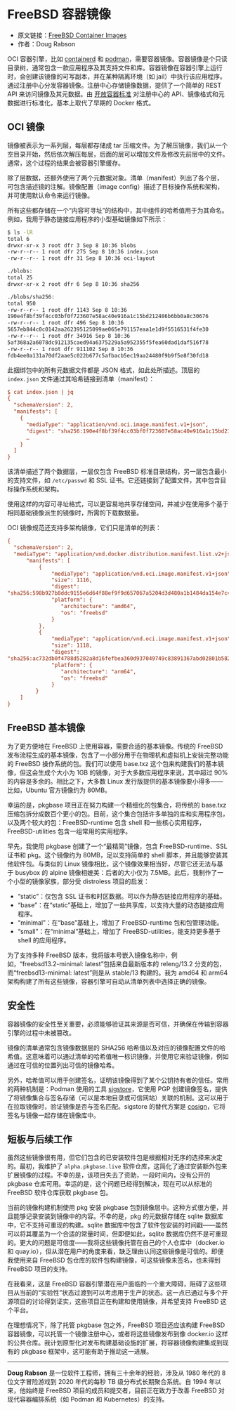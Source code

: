 # FreeBSD 容器镜像

- 原文链接：[FreeBSD Container Images](https://freebsdfoundation.org/our-work/journal/browser-based-edition/freebsd-14-0/freebsd-container-images/)
- 作者：Doug Rabson

OCI 容器引擎，比如 [containerd](https://containerd.io/) 和 [podman](https://podman.io/)，需要容器镜像。容器镜像是个只读目录树，通常包含一款应用程序及其支持文件和库。容器镜像在容器引擎上运行时，会创建该镜像的可写副本，并在某种隔离环境（如 jail）中执行该应用程序。通过注册中心分发容器镜像。注册中心存储镜像数据，提供了一个简单的 REST API 来访问镜像及其元数据。由 [开放容器标准](https://opencontainers.org/) 对注册中心的 API、镜像格式和元数据进行标准化，基本上取代了早期的 Docker 格式。

## OCI 镜像

镜像被表示为一系列层，每层都存储成 tar 压缩文件。为了解压镜像，我们从一个空目录开始，然后依次解压每层，后面的层可以增加文件及修改先前层中的文件。通常，这个过程的结果会被容器引擎缓存。

除了层数据，还额外使用了两个元数据对象。清单（manifest）列出了各个层，可包含描述镜的注解。镜像配置（image config）描述了目标操作系统和架构，并可使用默认命令来运行镜像。

所有这些都存储在一个“内容可寻址”的结构中，其中组件的哈希值用于为其命名。例如，我用于静态链接应用程序的小型基础镜像如下所示：

```sh
$ ls -lR
total 6
drwxr-xr-x 3 root dfr 3 Sep 8 10:36 blobs
-rw-r--r-- 1 root dfr 275 Sep 8 10:36 index.json
-rw-r--r-- 1 root dfr 31 Sep 8 10:36 oci-layout

./blobs:
total 25
drwxr-xr-x 2 root dfr 6 Sep 8 10:36 sha256

./blobs/sha256:
total 950
-rw-r--r-- 1 root dfr 1143 Sep 8 10:36
190e4f8bf39f4cc03bf0f723607e58ac40e916a1c15bd212486b6bb0a8c30676
-rw-r--r-- 1 root dfr 496 Sep 8 10:36
5657eb844c0c0142aa262395125099ae065e791157eaa1e1d9f5516531f4fe30
-rw-r--r-- 1 root dfr 34916 Sep 8 10:36
5af368a2a6078dc912135caed94a6375229a5a952355f5fea60dad1daf516f78
-rw-r--r-- 1 root dfr 911102 Sep 8 10:36
fdb4ee0a131a70df2aae5c022b677c5afbacb5ec19aa24480f9b9f5e8f30fd18
```

此捆绑包中的所有元数据文件都是 JSON 格式，如此处所描述。顶层的 `index.json` 文件通过其哈希链接到清单（manifest）：

```ini
$ cat index.json | jq
{
  "schemaVersion": 2,
  "manifests": [
    {
      "mediaType": "application/vnd.oci.image.manifest.v1+json",
      "digest": "sha256:190e4f8bf39f4cc03bf0f723607e58ac40e916a1c15bd212486b6bb0a8c30676",
      …
    }
  ]
}
```

该清单描述了两个数据层，一层仅包含 FreeBSD 标准目录结构，另一层包含最小的支持文件，如 `/etc/passwd` 和 SSL 证书。它还链接到了配置文件，其中包含目标操作系统和架构。

使用这样的内容可寻址格式，可以更容易地共享存储空间，并减少在使用多个基于相同基础镜像派生的镜像时，所需的下载数据量。

OCI 镜像规范还支持多架构镜像，它们只是清单的列表：

```ini
{
  "schemaVersion": 2,
  "mediaType": "application/vnd.docker.distribution.manifest.list.v2+json",
      "manifests": [
          {
              "mediaType": "application/vnd.oci.image.manifest.v1+json",
              "size": 1116,
              "digest":
"sha256:598b927b8ddc9155e6d64f88ef9f9d657067a5204d3d480a1b1484da154e7c4",
              "platform": {
                 "architecture": "amd64",
                 "os": "freebsd"
              }
          },
          {
              "mediaType": "application/vnd.oci.image.manifest.v1+json",
              "size": 1118,
              "digest":
"sha256:ac732db0f4788d5282a8d16fefbea360d937049749c83891367abd02801b582",
              "platform": {
                 "architecture": "arm64",
                 "os": "freebsd"
              }
         }
    ]
}
```

## FreeBSD 基本镜像

为了更方便地在 FreeBSD 上使用容器，需要合适的基本镜像。传统的 FreeBSD 发布流程生成的基本镜像，包含了一小部分用于在物理机和虚拟机上安装完整功能的 FreeBSD 操作系统的包。我们可以使用 base.txz 这个包来构建我们的基本镜像，但这会生成个大小为 1GB 的镜像，对于大多数应用程序来说，其中超过 90% 的内容是多余的。相比之下，大多数 Linux 发行版提供的基本镜像要小得多——比如，Ubuntu 官方镜像约为 80MB。

幸运的是，pkgbase 项目正在努力构建一个精细化的包集合，将传统的 base.txz 压缩包拆分成数百个更小的包。目前，这个集合包括许多单独的库和实用程序包，以及两个较大的包：FreeBSD-runtime 包含 shell 和一些核心实用程序，FreeBSD-utilities 包含一组常用的实用程序。

早先，我使用 pkgbase 创建了一个“最精简”镜像，包含 FreeBSD-runtime、SSL 证书和 pkg。这个镜像约为 80MB，足以支持简单的 shell 脚本，并且能够安装其他软件包。与类似的 Linux 镜像相比，这个镜像效果相当好，尽管它还无法与基于 busybox 的 alpine 镜像相媲美：后者的大小仅为 7.5MB。此后，我制作了一个小型的镜像家族，部分受 distroless 项目的启发：

- “static”：仅包含 SSL 证书和时区数据。可以作为静态链接应用程序的基础。
- “base”：在“static”基础上，增加了一些共享库，以支持大量的动态链接应用程序。
- “minimal”：在“base”基础上，增加了 FreeBSD-runtime 包和包管理功能。
- “small”：在“minimal”基础上，增加了 FreeBSD-utilities，能支持更多基于 shell 的应用程序。

为了支持多种 FreeBSD 版本，我将版本号嵌入镜像名称中，例如，“freebsd13.2-minimal: latest”包括来自最新版本的 releng/13.2 分支的包，而“freebsd13-minimal: latest”则是从 stable/13 构建的。我为 amd64 和 arm64 架构构建了所有这些镜像，容器引擎可自动从清单列表中选择正确的镜像。

## 安全性

容器镜像的安全性至关重要，必须能够验证其来源是否可信，并确保在传输到容器引擎的过程中未被篡改。

镜像的清单通常包含镜像数据层的 SHA256 哈希值以及对应的镜像配置文件的哈希值。这意味着可以通过清单的哈希值唯一标识镜像，并使用它来验证镜像，例如通过在可信的位置列出可信的镜像哈希。

另外，哈希值可以用于创建签名，证明该镜像得到了某个公钥持有者的信任。常用的两种机制是：Podman 使用的工具 [sigstore](https://access.redhat.com/documentation/en-us/red_hat_enterprise_linux/8/html/building_running_and_managing_containers/assembly_signing-container-images_building-running-and-managing-containers)，它使用 PGP 创建镜像签名，提供了将镜像集合与签名存储（可以是本地目录或可信网站）关联的机制。这可以用于在拉取镜像时，验证镜像是否与签名匹配。sigstore 的替代方案是 [cosign](https://github.com/sigstore/cosign)，它将签名与镜像一起存储在镜像库中。

## 短板与后续工作

虽然这些镜像很有用，但它们包含的已安装软件包是根据相对无序的选择来决定的。最初，我维护了 `alpha.pkgbase.live` 软件仓库，这简化了通过安装额外包来扩展镜像的过程。不幸的是，该项目失去了资助，一段时间内，没有公开的 pkgbase 仓库可用。幸运的是，这个问题已经得到解决，现在可以从标准的 FreeBSD 软件仓库获取 pkgbase 包。

当前的镜像构建机制使用 pkg 安装 pkgbase 包到镜像层中。这种方式很方便，并且能够记录安装到镜像中的内容。不幸的是，pkg 的元数据存储在 sqlite 数据库中，它不支持可重现的构建。sqlite 数据库中包含了软件包安装的时间戳——虽然可以将其覆盖为一个合适的常量时间，但即便如此，sqlite 数据库仍然不是可重现的。更大的问题是可信度——我将这些镜像托管在自己的个人仓库中（docker.io 和 quay.io），但从潜在用户的角度来看，缺乏理由认同这些镜像是可信的。即便我使用来自 FreeBSD 包仓库的软件包构建镜像，可这些镜像未签名，也未得到 FreeBSD 项目的支持。

在我看来，这是 FreeBSD 容器引擎潜在用户面临的一个重大障碍，阻碍了这些项目从当前的“实验性”状态过渡到可以考虑用于生产的状态。这一点已通过与多个开源项目的讨论得到证实，这些项目正在构建和使用镜像，并希望支持 FreeBSD 这个平台。

在理想情况下，除了托管 pkgbase 包之外，FreeBSD 项目还应该构建 FreeBSD 容器镜像，可以托管一个镜像注册中心，或者将这些镜像发布到像 docker.io 这样的公共仓库。我计划原型化对发布构建基础设施的扩展，将容器镜像构建集成到现有的 pkgbase 框架中，这可能有助于推动这一进展。

---

**Doug Rabson** 是一位软件工程师，拥有三十余年的经验，涉及从 1980 年代的 8 位文字冒险游戏到 2020 年代的每秒 TB 级分布式长期聚合系统。自 1994 年以来，他始终是 FreeBSD 项目的成员和提交者，目前正在致力于改善 FreeBSD 对现代容器编排系统（如 Podman 和 Kubernetes）的支持。
